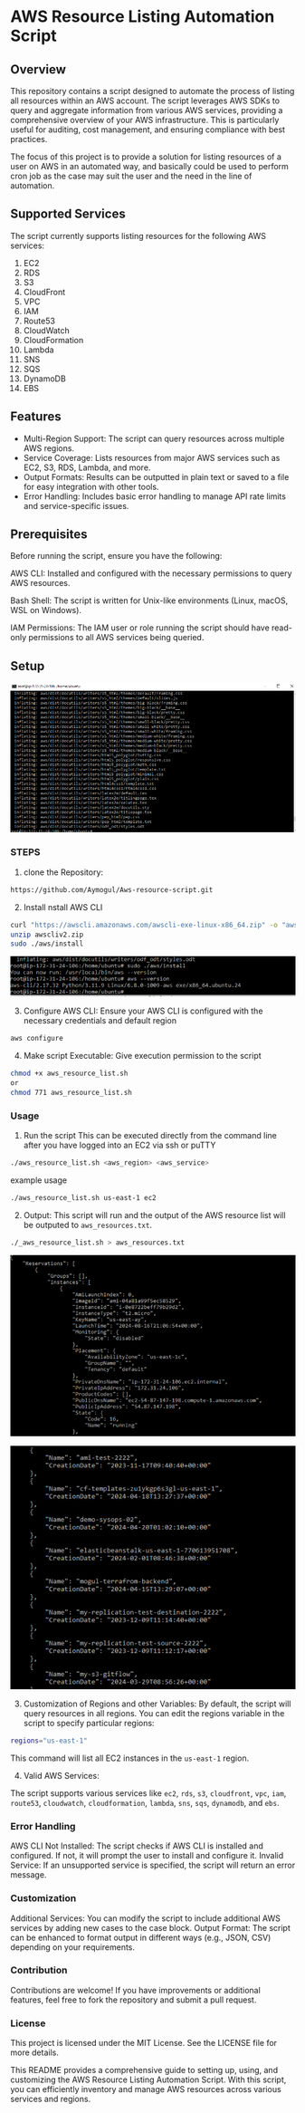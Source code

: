 # AWS Resource Listing Automation Script
## Overview
This repository contains a script designed to automate the process of listing all resources within an AWS account. The script leverages AWS SDKs to query and aggregate information from various AWS services, providing a comprehensive overview of your AWS infrastructure. This is particularly useful for auditing, cost management, and ensuring compliance with best practices.

The focus of this project is to provide a solution for listing resources of a user 
on AWS in an automated way, and basically could be used to perform cron job as the case may suit the user and the need in the line of automation.

## Supported Services
The script currently supports listing resources for the following AWS services:

1. EC2
2. RDS
3. S3
4. CloudFront
5. VPC
6. IAM
7. Route53
8. CloudWatch
9. CloudFormation
10. Lambda
11. SNS
12. SQS
13. DynamoDB
14. EBS

## Features
- Multi-Region Support: The script can query resources across multiple AWS regions.
- Service Coverage: Lists resources from major AWS services such as EC2, S3, RDS, Lambda, and more.
- Output Formats: Results can be outputted in plain text or saved to a file for easy integration with other tools.
- Error Handling: Includes basic error handling to manage API rate limits and service-specific issues.


## Prerequisites
Before running the script, ensure you have the following:

AWS CLI: Installed and configured with the necessary permissions to query AWS resources.

Bash Shell: The script is written for Unix-like environments (Linux, macOS, WSL on Windows).

IAM Permissions: The IAM user or role running the script should have read-only permissions to all AWS services being queried.

## Setup
![alt text](./screenshots/aws-cli-a.PNG)
### STEPS
1. clone the Repository:
```sh
https://github.com/Aymogul/Aws-resource-script.git
```

2. Install nstall AWS CLI
```sh
curl "https://awscli.amazonaws.com/awscli-exe-linux-x86_64.zip" -o "awscliv2.zip"
unzip awscliv2.zip
sudo ./aws/install
```
![alt text](./screenshots/cli-version.PNG)
 
3. Configure AWS CLI:
Ensure your AWS CLI is configured with the necessary credentials and default region
```sh
aws configure
```

4. Make script Executable:
Give execution permission to the script
```sh
chmod +x aws_resource_list.sh
or 
chmod 771 aws_resource_list.sh
```

### Usage 
1. Run the script
This can be executed directly from the command line after you have logged into an EC2 via ssh or puTTY
```sh
./aws_resource_list.sh <aws_region> <aws_service>
```
example usage
```sh
./aws_resource_list.sh us-east-1 ec2
```
2. Output:
This script will run and the output of the AWS resource list will be outputed to `aws_resources.txt`.
```sh
./_aws_resource_list.sh > aws_resources.txt
```
![alt text](./screenshots/script-output.PNG)

![alt text](./screenshots/s3-list.PNG)

3. Customization of Regions and other Variables:
By default, the script will query resources in all regions. You can edit the regions variable in the script to specify particular regions:
```sh
regions="us-east-1"
```
This command will list all EC2 instances in the `us-east-1` region.

4. Valid AWS Services:

The script supports various services like `ec2`, `rds`, `s3`, `cloudfront`, `vpc`, `iam`, `route53`, `cloudwatch`, `cloudformation`, `lambda`, `sns`, `sqs`, `dynamodb`, and `ebs`.
 
### Error Handling
AWS CLI Not Installed: The script checks if AWS CLI is installed and configured. If not, it will prompt the user to install and configure it.
Invalid Service: If an unsupported service is specified, the script will return an error message.

### Customization
Additional Services: You can modify the script to include additional AWS services by adding new cases to the case block.
Output Format: The script can be enhanced to format output in different ways (e.g., JSON, CSV) depending on your requirements.

### Contribution
Contributions are welcome! If you have improvements or additional features, feel free to fork the repository and submit a pull request.

### License
This project is licensed under the MIT License. See the LICENSE file for more details.

This README provides a comprehensive guide to setting up, using, and customizing the AWS Resource Listing Automation Script. With this script, you can efficiently inventory and manage AWS resources across various services and regions.


